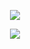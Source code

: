 <p align="center">
  <img src="https://capsule-render.vercel.app/api?type=waving&height=303&color=gradient&text=my%20name%20is%20ohad&section=header&fontSize=0">
</p>


<p align="center">
  <a href="https://skillicons.dev">
    <img src="https://skillicons.dev/icons?i=git,kubernetes,docker,c,vim" />
  </a>
</p>


